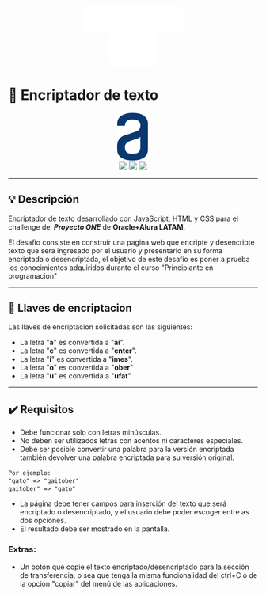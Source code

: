 <div align="center"><img src="img/logo-aluralatam-oracle.svg" width="200"/></div>
<div align="center"><img src="img/rh03-one-v-black-lad2.png" width="100"/></div>

# 🔏 Encriptador de texto

<div align="center"><img src="img/logo.svg" width="64"/></div>

<div align="center">
    <img src="https://img.shields.io/badge/JavaScript-5A5A5A?logo=javascript&logoColor=yelllow"/>
    <img src="https://img.shields.io/badge/HTML-5A5A5A?logo=html5" />
    <img src="https://img.shields.io/badge/CSS-5A5A5A?logo=css3&logoColor=01A3D8" />
</div>

---

## 💡 Descripción

Encriptador de texto desarrollado con JavaScript, HTML y CSS para el challenge del **_Proyecto ONE_** de **Oracle+Alura LATAM**.

El desafio consiste en construir una pagina web que encripte y desencripte texto que sera ingresado por el usuario y presentarlo en su forma encriptada o desencriptada, el objetivo de este desafio es poner a prueba los conocimientos adquiridos durante el curso "Principiante en programación"

---

## 🔑 Llaves de encriptacion

Las llaves de encriptacion solicitadas son las siguientes:

- La letra "**a**" es convertida a "**ai**".
- La letra "**e**" es convertida a "**enter**".
- La letra "**i**" es convertida a "**imes**".
- La letra "**o**" es convertida a "**ober**"
- La letra "**u**" es convertida a "**ufat**"

---

## ✔️ Requisitos

- Debe funcionar solo con letras minúsculas.
- No deben ser utilizados letras con acentos ni caracteres especiales.
- Debe ser posible convertir una palabra para la versión encriptada también devolver una palabra encriptada para su versión original.

```
Por ejemplo:
"gato" => "gaitober"
gaitober" => "gato"
```

- La página debe tener campos para inserción del texto que será encriptado o desencriptado, y el usuario debe poder escoger entre as dos opciones.
- El resultado debe ser mostrado en la pantalla.

### Extras:

- Un botón que copie el texto encriptado/desencriptado para la sección de transferencia, o sea que tenga la misma funcionalidad del ctrl+C o de la opción "copiar" del menú de las aplicaciones.
